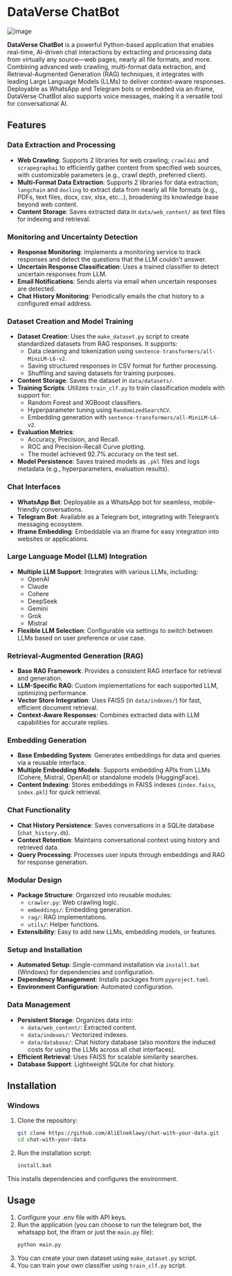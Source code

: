 # DataVerse ChatBot

![image](https://github.com/user-attachments/assets/357e1df2-7f28-44b3-b242-6c39e9784d32)

**DataVerse ChatBot** is a powerful Python-based application that enables real-time, AI-driven chat interactions by extracting and processing data from virtually any source—web pages, nearly all file formats, and more. Combining advanced web crawling, multi-format data extraction, and Retrieval-Augmented Generation (RAG) techniques, it integrates with leading Large Language Models (LLMs) to deliver context-aware responses. Deployable as WhatsApp and Telegram bots or embedded via an iframe, DataVerse ChatBot also supports voice messages, making it a versatile tool for conversational AI.

## Features

### Data Extraction and Processing
- **Web Crawling**: Supports 2 libraries for web crawling; `crawl4ai` and `scrapegraphai` to efficiently gather content from specified web sources, with customizable parameters (e.g., crawl depth, preferred client).
- **Multi-Format Data Extraction**: Supports 2 libraries for data extraction; `langchain` and `docling` to extract data from nearly all file formats (e.g., PDFs, text files, docx, csv, xlsx, etc...), broadening its knowledge base beyond web content.
- **Content Storage**: Saves extracted data in `data/web_content/` as text files for indexing and retrieval.

### Monitoring and Uncertainty Detection
- **Response Monitoring**: Implements a monitoring service to track responses and detect the questions that the LLM couldn't answer.
- **Uncertain Response Classification**: Uses a trained classifier to detect uncertain responses from LLM.
- **Email Notifications**: Sends alerts via email when uncertain responses are detected.
- **Chat History Monitoring**: Periodically emails the chat history to a configured email address.

### Dataset Creation and Model Training
- **Dataset Creation**: Uses the `make_dataset.py` script to create standardized datasets from RAG responses. It supports:
  - Data cleaning and tokenization using `sentence-transformers/all-MiniLM-L6-v2`.
  - Saving structured responses in CSV format for further processing.
  - Shuffling and saving datasets for training purposes.
- **Content Storage**: Saves the dataset in `data/datasets/`.
- **Training Scripts**: Utilizes `train_clf.py` to train classification models with support for:
  - Random Forest and XGBoost classifiers.
  - Hyperparameter tuning using `RandomizedSearchCV`.
  - Embedding generation with `sentence-transformers/all-MiniLM-L6-v2`.
- **Evaluation Metrics**:
  - Accuracy, Precision, and Recall.
  - ROC and Precision-Recall Curve plotting.
  - The model achieved 92.7% accuracy on the test set.
- **Model Persistence**: Saves trained models as `.pkl` files and logs metadata (e.g., hyperparameters, evaluation results).


### Chat Interfaces
- **WhatsApp Bot**: Deployable as a WhatsApp bot for seamless, mobile-friendly conversations.
- **Telegram Bot**: Available as a Telegram bot, integrating with Telegram’s messaging ecosystem.
- **Iframe Embedding**: Embeddable via an iframe for easy integration into websites or applications.

### Large Language Model (LLM) Integration
- **Multiple LLM Support**: Integrates with various LLMs, including:
  - OpenAI
  - Claude
  - Cohere
  - DeepSeek
  - Gemini
  - Grok
  - Mistral
- **Flexible LLM Selection**: Configurable via settings to switch between LLMs based on user preference or use case.

### Retrieval-Augmented Generation (RAG)
- **Base RAG Framework**: Provides a consistent RAG interface for retrieval and generation.
- **LLM-Specific RAG**: Custom implementations for each supported LLM, optimizing performance.
- **Vector Store Integration**: Uses FAISS (in `data/indexes/`) for fast, efficient document retrieval.
- **Context-Aware Responses**: Combines extracted data with LLM capabilities for accurate replies.

### Embedding Generation
- **Base Embedding System**: Generates embeddings for data and queries via a reusable interface.
- **Multiple Embedding Models**: Supports embedding APIs from LLMs (Cohere, Mistral, OpenAI) or standalone models (HuggingFace).
- **Content Indexing**: Stores embeddings in FAISS indexes (`index.faiss`, `index.pkl`) for quick retrieval.

### Chat Functionality
- **Chat History Persistence**: Saves conversations in a SQLite database (`chat_history.db`).
- **Context Retention**: Maintains conversational context using history and retrieved data.
- **Query Processing**: Processes user inputs through embeddings and RAG for response generation.

### Modular Design
- **Package Structure**: Organized into reusable modules:
  - `crawler.py`: Web crawling logic.
  - `embeddings/`: Embedding generation.
  - `rag/`: RAG implementations.
  - `utils/`: Helper functions.
- **Extensibility**: Easy to add new LLMs, embedding models, or features.

### Setup and Installation
- **Automated Setup**: Single-command installation via `install.bat` (Windows) for dependencies and configuration.
- **Dependency Management**: Installs packages from `pyproject.toml`.
- **Environment Configuration**: Automated configuration.

### Data Management
- **Persistent Storage**: Organizes data into:
  - `data/web_content/`: Extracted content.
  - `data/indexes/`: Vectorized indexes.
  - `data/database/`: Chat history database (also monitors the induced costs for using the LLMs across all chat interfaces).
- **Efficient Retrieval**: Uses FAISS for scalable similarity searches.
- **Database Support**: Lightweight SQLite for chat history.


## Installation

### Windows
1. Clone the repository:
   ```bash
   git clone https://github.com/AliElneklawy/chat-with-your-data.git
   cd chat-with-your-data
2. Run the installation script:
   ```bash
   install.bat
  This installs dependencies and configures the environment.

## Usage
1. Configure your .env file with API keys.
2. Run the application (you can choose to run the telegram bot, the whatsapp bot, the ifram or just the `main.py` file):
     ```bash
     python main.py
3. You can create your own dataset using `make_dataset.py` script.
4. You can train your own classifier using `train_clf.py` script. 

